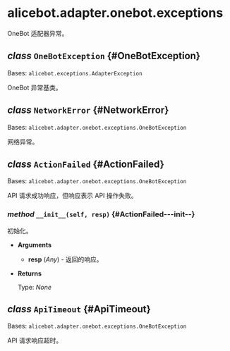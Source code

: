 # alicebot.adapter.onebot.exceptions

OneBot 适配器异常。

## _class_ `OneBotException` {#OneBotException}

Bases: `alicebot.exceptions.AdapterException`

OneBot 异常基类。

## _class_ `NetworkError` {#NetworkError}

Bases: `alicebot.adapter.onebot.exceptions.OneBotException`

网络异常。

## _class_ `ActionFailed` {#ActionFailed}

Bases: `alicebot.adapter.onebot.exceptions.OneBotException`

API 请求成功响应，但响应表示 API 操作失败。

### _method_ `__init__(self, resp)` {#ActionFailed---init--}

初始化。

- **Arguments**

  - **resp** (_Any_) - 返回的响应。

- **Returns**

  Type: _None_

## _class_ `ApiTimeout` {#ApiTimeout}

Bases: `alicebot.adapter.onebot.exceptions.OneBotException`

API 请求响应超时。
